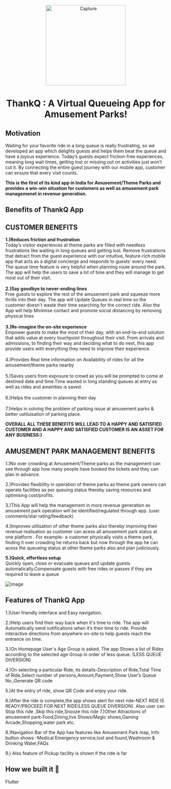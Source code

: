 <p align="center"> <img width="250" alt="Capture" src="https://user-images.githubusercontent.com/88873588/153740523-3af7e47d-c33c-4772-b51c-d1d19dbf56f6.PNG">

  
# <p align="center"> ThankQ : A Virtual Queueing App for Amusement Parks! </p>

## Motivation
Waiting for your favorite ride in a long queue is really frustrating, so we developed an app which delights guests and helps them beat the queue and have a joyous experience. 
Today’s guests expect friction-free experiences, meaning long wait times, getting lost or missing out on activities just won’t cut it. By connecting the entire guest journey with our mobile app, customer can ensure that every visit counts.

**This is the first of its kind app in India for Amusement/Theme Parks and provides a win-win situation for customers as well as amusement park managemenet in revenue generation.**
‍
## Benefits of ThankQ App 
## CUSTOMER BENEFITS
**1.)Reduces friction and frustration** <br>
Today’s visitor experiences at theme parks are filled with needless frustrations like waiting in long queues and getting lost. 
Remove frustrations that detract from the guest experience with our intuitive, feature-rich mobile app that acts as a digital concierge and responds to guests’ every need.
The queue time feature is very helpful when planning route around the park. The app will help the users to save a lot of time and they will manage to get most out of their visit.<br><br>
**2.)Say goodbye to never-ending lines**<br>
Free guests to explore the rest of the amusement park and squeeze more thrills into their day. The app will Update Queues in real time so the customer doesn't waste their time searching for the correct ride. Also the App will help Minimise contact and promote social distancing by removing physical lines<br><br>
**3.)Re-imagine the on-site experience**<br>
Empower guests to make the most of their day, with an end-to-end solution that adds value at every touchpoint throughout their visit. From arrivals and admissions, to finding their way and deciding what to do next, this app provide users with everything they need to improve their experience.<br><br>
4.)Provides Real time information on Availability of rides for all the amusement/theme parks nearby<br><br>
5.)Saves users from exposure to crowd as you will be prompted to come at destined date and time.Time wasted in long standing queues at entry as well as rides and amenities is saved.<br><br>
6.)Helps the customer in planning their day<br><br>
7.)Helps in solving the problem of parking issue at amusement parks & better ustiluisation of parking place.<br>

**OVERALL ALL THESE BENEFITS WILL LEAD TO A HAPPY AND SATISFIED CUSTOMER AND A HAPPY AND SATISFIED CUSTOMER IS AN ASSET FOR ANY BUSINESS:)**


## AMUSEMENT PARK MANAGEMENT BENEFITS
1.)No over crowding at Amusement/Theme parks as the management can see through app how many people have booked the tickets and they can plan in advance.

2.)Provides flexibility in operation of theme parks as theme park owners can operate facilities as per queuing status thereby saving resources and optimising cost/profits.<br>

3.)This App will help the management in more revenue generation as amusement park operation will be identified/regulated through app. (user comments/star rating/feedback)<br>

4.)Improves utilisation of other theme parks also thereby improving their revenue realisation as customer can acess all amusement park status at one platform . For example- a customer physically visits a theme park, finding it over crowding he returns back but now through the app he can acess the queueing status at other theme parks also and plan judiciously.<br>

**5.)Quick, effortless setup**<br>
Quickly open, close or evacuate queues and update guests automatically.Compensate guests with free rides or passes if they are required to leave a queue

![image](https://user-images.githubusercontent.com/88873588/153746808-a9b65f42-0197-4a8b-814e-b2698bf4fcc0.png)

## Features of ThankQ App

1.)User friendly interface and Easy navigation.

2.)Help users find their way back when it's time to ride. The app will Automatically send notifications when it’s their time to ride. Provide interactive directions from anywhere on-site to help guests reach the entrance on time.

3.)On Homepage User's Age Group is asked. The app Shows a list of Rides according to the selected age Group in order of less queue. (LESS QUEUE DIVERSION)

4.)On selecting a particular Ride, its details-Description of Ride,Total Time of Ride,Select number of persons,Amount,Payment,Show User’s Queue No.,Generate QR code

5.)At the entry of ride, show QR Code and enjoy your ride.

6.)After the ride is complete,the app shows alert for next ride-NEXT RIDE IS READY/PROCEED FOR NEXT RIDE(LESS QUEUE DIVERSION). Also user can Stop this ride ,Skip this ride,Snooze this ride 
7.)Other Attractions of amusement park-Food,Dining,live Shows/Magic shows,Gaming Arcade,Shopping,water park etc. 

8.)Navigation Bar of the App has features like Amusement Park map, Info button shows -Medical Emergency service,lost and found,Washroom & Drinking Water,FAQs

9.) Also feature of Pickup facility is shown if the ride is far

## How we built it 🔧
Flutter
